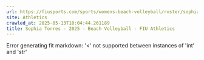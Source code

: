 ```yaml
---
url: https://fiusports.com/sports/womens-beach-volleyball/roster/sophia-torres/13018
site: Athletics
crawled_at: 2025-05-13T10:04:44.261189
title: Sophia Torres - 2025 - Beach Volleyball - FIU Athletics
---
```


Error generating fit markdown: '<' not supported between instances of 'int' and 'str'